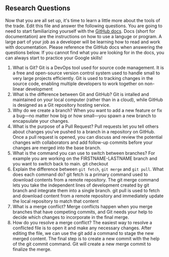 ## Research Questions 

Now that you are all set up, it's time to learn a little more about the tools of the trade. Edit this file and answer the following questions. You are going to need to start familiarizing yourself with the [GitHub docs](https://docs.github.com/en). Docs (short for documentation) are the instructions on how to use a languge or program. A large part of your job as a developer will be learning how to read and work with documentation. Please reference the GitHub docs when answering the questions below. If you cannot find what you are looking for in the docs, you can always start to practice your Google skills!

1. What is Git? Git is a DevOps tool used for source code management. It is a free and open-source version control system used to handle small to very large projects efficiently. Git is used to tracking changes in the source code, enabling multiple developers to work together on non-linear development 
2. What is the difference between Git and GitHub? Git is intalled and maintained on your local computer (rather than in a cloud), while GitHub is designed as a Git repository hosting service.
3. Why do we create a branch? When you want to add a new feature or fix a bug—no matter how big or how small—you spawn a new branch to encapsulate your changes.
4. What is the purpose of a Pull Request? Pull requests let you tell others about changes you've pushed to a branch in a repository on GitHub. Once a pull request is opened, you can discuss and review the potential changes with collaborators and add follow-up commits before your changes are merged into the base branch.
5. What is the command you can use to switch between branches? For example you are working on the FIRSTNAME-LASTNAME branch and you want to switch back to main. git checkout 
6. Explain the difference between `git fetch`, `git merge` and `git pull`. What does each command do? git fetch is a primary command used to download contents from a remote repository. The git merge command lets you take the independent lines of development created by git branch and integrate them into a single branch. git pull is used to fetch and download content from a remote repository and immediately update the local repository to match that content
7. What is a merge conflict? Merge conflicts happen when you merge branches that have competing commits, and Git needs your help to decide which changes to incorporate in the final merge.
8. How do you resolve a merge conflict? The easiest way to resolve a conflicted file is to open it and make any necessary changes. After editing the file, we can use the git add a command to stage the new merged content. The final step is to create a new commit with the help of the git commit command. Git will create a new merge commit to finalize the merge.
